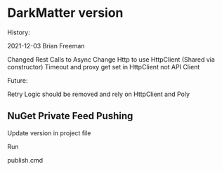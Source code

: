 # DarkMatter version

History:

2021-12-03 Brian Freeman

Changed Rest Calls to Async
Change Http to use HttpClient (Shared via constructor)
Timeout and proxy get set in HttpClient not API Client

Future:

Retry Logic should be removed and rely on HttpClient and Poly

## NuGet Private Feed Pushing
Update version in project file

Run

publish.cmd


